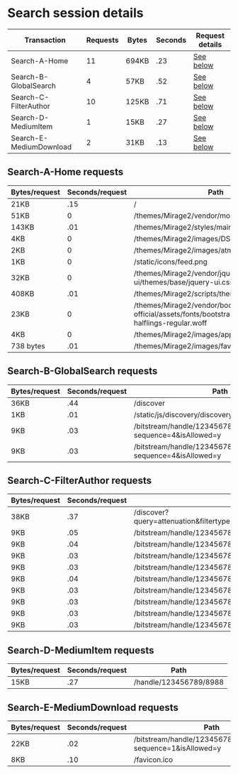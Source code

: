 # Search session details

Transaction | Requests | Bytes | Seconds | Request details
-|-|-|-|-
Search-A-Home | 11 | 694KB | .23 | [See below](#Search-A-Home-requests)
Search-B-GlobalSearch | 4 | 57KB | .52 | [See below](#Search-B-GlobalSearch-requests)
Search-C-FilterAuthor | 10 | 125KB | .71 | [See below](#Search-C-FilterAuthor-requests)
Search-D-MediumItem | 1 | 15KB | .27 | [See below](#Search-D-MediumItem-requests)
Search-E-MediumDownload | 2 | 31KB | .13 | [See below](#Search-E-MediumDownload-requests)

## Search-A-Home requests

| Bytes/request | Seconds/request | Path |
| - | - | - |
| 21KB | .15 | / |
| 51KB | 0 | /themes/Mirage2/vendor/modernizr/modernizr.js |
| 143KB | .01 | /themes/Mirage2/styles/main.css |
| 4KB | 0 | /themes/Mirage2/images/DSpace-logo-line.svg |
| 2KB | 0 | /themes/Mirage2/images/atmire-logo-small.svg |
| 1KB | 0 | /static/icons/feed.png |
| 32KB | 0 | /themes/Mirage2/vendor/jquery-ui/themes/base/jquery-ui.css |
| 408KB | .01 | /themes/Mirage2/scripts/theme.js |
| 23KB | 0 | /themes/Mirage2/vendor/bootstrap-sass-official/assets/fonts/bootstrap/glyphicons-halflings-regular.woff |
| 4KB | 0 | /themes/Mirage2/images/apple-touch-icon.png |
| 738 bytes | .01 | /themes/Mirage2/images/favicon.ico |

## Search-B-GlobalSearch requests

| Bytes/request | Seconds/request | Path |
| - | - | - |
| 36KB | .44 | /discover |
| 1KB | .01 | /static/js/discovery/discovery-results.js |
| 9KB | .03 | /bitstream/handle/123456789/22826/text.pdf.jpg?sequence=4&isAllowed=y |
| 9KB | .03 | /bitstream/handle/123456789/29601/text.pdf.jpg?sequence=4&isAllowed=y |

## Search-C-FilterAuthor requests

| Bytes/request | Seconds/request | Path |
| - | - | - |
| 38KB | .37 | /discover?query=attenuation&filtertype=author&filter_relational_operator=equals&filter=Bushy+Cylinder+Head |
| 9KB | .05 | /bitstream/handle/123456789/31512/text.pdf.jpg?sequence=4&isAllowed=y |
| 9KB | .04 | /bitstream/handle/123456789/8988/text.pdf.jpg?sequence=13&isAllowed=y |
| 9KB | .03 | /bitstream/handle/123456789/26650/text.pdf.jpg?sequence=4&isAllowed=y |
| 9KB | .03 | /bitstream/handle/123456789/31422/text.pdf.jpg?sequence=4&isAllowed=y |
| 9KB | .04 | /bitstream/handle/123456789/13758/text.pdf.jpg?sequence=13&isAllowed=y |
| 9KB | .03 | /bitstream/handle/123456789/19011/text.pdf.jpg?sequence=4&isAllowed=y |
| 9KB | .03 | /bitstream/handle/123456789/18063/text.pdf.jpg?sequence=4&isAllowed=y |
| 9KB | .03 | /bitstream/handle/123456789/25059/text.pdf.jpg?sequence=4&isAllowed=y |
| 9KB | .03 | /bitstream/handle/123456789/19822/text.pdf.jpg?sequence=4&isAllowed=y |

## Search-D-MediumItem requests

| Bytes/request | Seconds/request | Path |
| - | - | - |
| 15KB | .27 | /handle/123456789/8988 |

## Search-E-MediumDownload requests

| Bytes/request | Seconds/request | Path |
| - | - | - |
| 22KB | .02 | /bitstream/handle/123456789/8988/text.pdf?sequence=1&isAllowed=y |
| 8KB | .10 | /favicon.ico |
